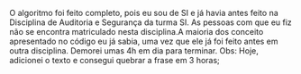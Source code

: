 O algoritmo foi feito completo, pois eu sou de SI e já havia antes feito na Disciplina de Auditoria e Segurança da turma SI. As pessoas com que eu fiz não se encontra matriculado nesta disciplina.A maioria dos conceito apresentado no código eu já sabia, uma vez que ele já foi feito antes em outra disciplina. Demorei umas 4h em dia para terminar.
Obs: Hoje, adicionei o texto e  consegui quebrar a frase em 3 horas; 
